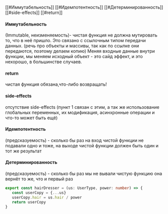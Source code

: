[[#Иммутабельность]]
[[#Идемпотентность]]
[[#Детерминированность]]
[[#side-effects]]
[[#return]]
#### Иммутабельность
(Immutable, неизменяемость)- чистая функция не должна мутировать то, что в неё пришло. Это связано с ссылочным типом передачи данных. (речь про объекты и массивы, так как по ссылке они передаются, поэтому делаем копию)
Меняя входные данные внутри функции, мы меняем исходный объект - это сайд эффект, и это нехорошо, в большинстве случаев.
#### return 
чистая функция обязана,что-либо возвращать!
#### side-effects
отсутствие side-effects (пункт 1 связан с этим, а так же использование глобальных переменных, их модификация, асинхронные операции и что-то может быть ещё) 
#### Идемпотентность
(предсказуемость) - сколько бы раз на вход чистой функции не подавали одно и тоже, на выходе чистой функции должен быть один и тот же результат
#### Детерминированность
(предсказуемость) - сколько бы раз мы не вывали чистую функцию она вернёт то же, что и первый раз

```typescript
export const hairDresser = (us: UserType, power: number) => {  
   const userCopy = {...us}  
   userCopy.hair = us.hair / power  
   return userCopy  
}
```
